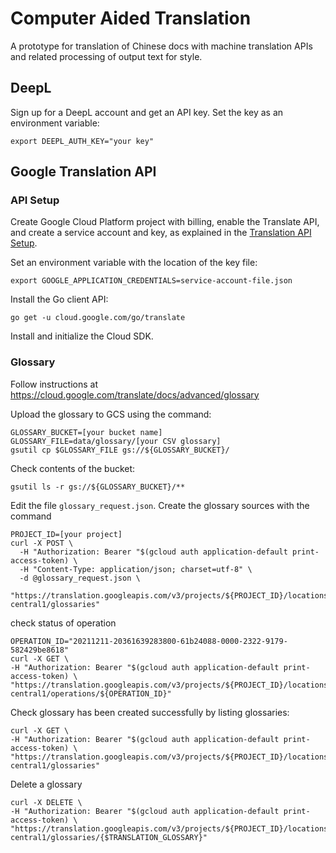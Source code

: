 # Computer Aided Translation

A prototype for translation of Chinese docs with machine translation APIs and
related processing of output text for style.

## DeepL

Sign up for a DeepL account and get an API key. Set the key as an environment
variable:

```shell
export DEEPL_AUTH_KEY="your key"
```

## Google Translation API

### API Setup
Create Google Cloud Platform project with billing, enable the Translate API, and
create a service account and key, as explained in the
[Translation API Setup](https://cloud.google.com/translate/docs/setup).

Set an environment variable with the location of the key file:

```shell
export GOOGLE_APPLICATION_CREDENTIALS=service-account-file.json
```

Install the Go client API:
```shell
go get -u cloud.google.com/go/translate
```

Install and initialize the Cloud SDK.

### Glossary

Follow instructions at
https://cloud.google.com/translate/docs/advanced/glossary

Upload the glossary to GCS using the command:

```shell
GLOSSARY_BUCKET=[your bucket name]
GLOSSARY_FILE=data/glossary/[your CSV glossary]
gsutil cp $GLOSSARY_FILE gs://${GLOSSARY_BUCKET}/
```

Check contents of the bucket:

```shell
gsutil ls -r gs://${GLOSSARY_BUCKET}/**
```

Edit the file `glossary_request.json`. Create the glossary sources with the
command

```shell
PROJECT_ID=[your project]
curl -X POST \
  -H "Authorization: Bearer "$(gcloud auth application-default print-access-token) \
  -H "Content-Type: application/json; charset=utf-8" \
  -d @glossary_request.json \
  "https://translation.googleapis.com/v3/projects/${PROJECT_ID}/locations/us-central1/glossaries"
```

check status of operation

```shell
OPERATION_ID="20211211-20361639283800-61b24088-0000-2322-9179-582429be8618"
curl -X GET \
-H "Authorization: Bearer "$(gcloud auth application-default print-access-token) \
"https://translation.googleapis.com/v3/projects/${PROJECT_ID}/locations/us-central1/operations/${OPERATION_ID}"
```

Check glossary has been created successfully by listing glossaries:

```shell
curl -X GET \
-H "Authorization: Bearer "$(gcloud auth application-default print-access-token) \
"https://translation.googleapis.com/v3/projects/${PROJECT_ID}/locations/us-central1/glossaries"
```

Delete a glossary

```shell
curl -X DELETE \
-H "Authorization: Bearer "$(gcloud auth application-default print-access-token) \
"https://translation.googleapis.com/v3/projects/${PROJECT_ID}/locations/us-central1/glossaries/{$TRANSLATION_GLOSSARY}"
```
